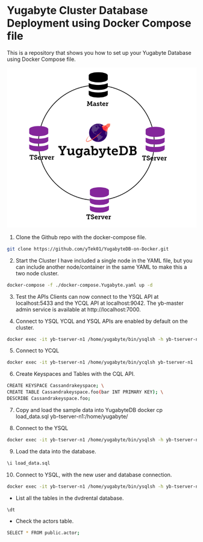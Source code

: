 # Yugabyte Cluster Database Deployment using Docker Compose file
This is a repository that shows you how to set up your Yugabyte Database using Docker Compose file.

![alt text](https://github.com/yTek01/YugabyteDB-on-Docker/blob/main/YugabyteDB.png)

1. Clone the Github repo with the docker-compose file.
```bash
git clone https://github.com/yTek01/YugabyteDB-on-Docker.git
```

2. Start the Cluster
I have included a single node in the YAML file, but you can include another node/container in the same YAML to make this a two node cluster. 

```bash
docker-compose -f ./docker-compose.Yugabyte.yaml up -d
```

3. Test the APIs
Clients can now connect to the YSQL API at localhost:5433 and the YCQL API at localhost:9042. The yb-master admin service is available at http://localhost:7000.


4. Connect to YSQL
YCQL and YSQL APIs are enabled by default on the cluster.
```bash
docker exec -it yb-tserver-n1 /home/yugabyte/bin/ysqlsh -h yb-tserver-n1
```

5. Connect to YCQL
```bash
docker exec -it yb-tserver-n1 /home/yugabyte/bin/ycqlsh yb-tserver-n1
```

6. Create Keyspaces and Tables with the CQL API. 
```bash
CREATE KEYSPACE Cassandrakeyspace; \
CREATE TABLE Cassandrakeyspace.foo(bar INT PRIMARY KEY); \
DESCRIBE Cassandrakeyspace.foo;
```

7. Copy and load the sample data into YugabyteDB
docker cp load_data.sql yb-tserver-n1:/home/yugabyte/


8. Connect to the YSQL
```bash
docker exec -it yb-tserver-n1 /home/yugabyte/bin/ysqlsh -h yb-tserver-n1
```

9. Load the data into the database.
```bash
\i load_data.sql
```

10. Connect to YSQL, with the new user and database connection. 
```bash
docker exec -it yb-tserver-n1 /home/yugabyte/bin/ysqlsh -h yb-tserver-n1 -U postgres -d dvdrental
```

* List all the tables in the dvdrental database. 
```bash
\dt
```

* Check the actors table.
```bash
SELECT * FROM public.actor;
```

